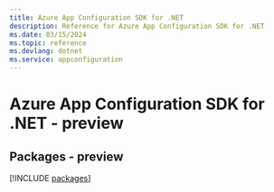 ```yaml
---
title: Azure App Configuration SDK for .NET
description: Reference for Azure App Configuration SDK for .NET
ms.date: 03/15/2024
ms.topic: reference
ms.devlang: dotnet
ms.service: appconfiguration
---
```

# Azure App Configuration SDK for .NET - preview
## Packages - preview
[!INCLUDE [packages](app-configuration-index.md)]